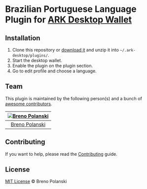 # Brazilian Portuguese Language Plugin for [ARK Desktop Wallet](https://ark.io/wallet)

## Installation

1. Clone this repository or [download it](https://github.com/brenopolanski/brazilian-portuguese-language-plugin/archive/master.zip) and unzip it into `~/.ark-desktop/plugins/`.
2. Start the desktop wallet.
3. Enable the plugin on the plugin section.
4. Go to edit profile and choose a language.

## Team

This plugin is maintained by the following person(s) and a bunch of [awesome contributors](https://github.com/brenopolanski/brazilian-portuguese-language-plugin/graphs/contributors).

| [![Breno Polanski](https://avatars0.githubusercontent.com/u/1894191?s=70&v=4)](https://github.com/brenopolanski)
| :---: |
| [Breno Polanski](https://github.com/brenopolanski) |

## Contributing

If you want to help, please read the [Contributing](./CONTRIBUTING.md) guide.

## License

[MIT License](https://brenopolanski.mit-license.org/) © Breno Polanski
